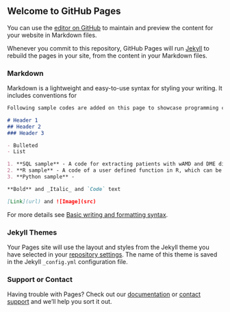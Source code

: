 ## Welcome to GitHub Pages

You can use the [editor on GitHub](https://github.com/sabhishek4/sabhishek4.github.io/edit/main/README.md) to maintain and preview the content for your website in Markdown files.

Whenever you commit to this repository, GitHub Pages will run [Jekyll](https://jekyllrb.com/) to rebuild the pages in your site, from the content in your Markdown files.

### Markdown

Markdown is a lightweight and easy-to-use syntax for styling your writing. It includes conventions for

```markdown
Following sample codes are added on this page to showcase programming capabilities to be eligible for HIDS program at GU

# Header 1
## Header 2
### Header 3

- Bulleted
- List

1. **SQL sample** - A code for extracting patients with wAMD and DME diagnosis and subsequently adding features which are required to perform survival analysis on extracted patients
2. **R sample** - A code of a user defined function in R, which can be used to generate quick descriptive reports
3. **Python sample** - 

**Bold** and _Italic_ and `Code` text

[Link](url) and ![Image](src)
```

For more details see [Basic writing and formatting syntax](https://docs.github.com/en/github/writing-on-github/getting-started-with-writing-and-formatting-on-github/basic-writing-and-formatting-syntax).

### Jekyll Themes

Your Pages site will use the layout and styles from the Jekyll theme you have selected in your [repository settings](https://github.com/sabhishek4/sabhishek4.github.io/settings/pages). The name of this theme is saved in the Jekyll `_config.yml` configuration file.

### Support or Contact

Having trouble with Pages? Check out our [documentation](https://docs.github.com/categories/github-pages-basics/) or [contact support](https://support.github.com/contact) and we’ll help you sort it out.
